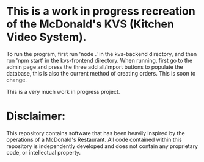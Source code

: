 # This is a work in progress recreation of the McDonald's KVS (Kitchen Video System).

To run the program, first run 'node .' in the kvs-backend directory, and then run 'npm start' in the kvs-frontend directory. 
When running, first go to the admin page and press the three add all/import buttons to populate the database, this is also the current method of creating orders. This is soon to change.


This is a very much work in progress project.

# Disclaimer:
This repository contains software that has been heavily inspired by the operations of a McDonald's Restaurant. 
All code contained within this repository is independently developed and does not contain any proprietary code, or intellectual property.